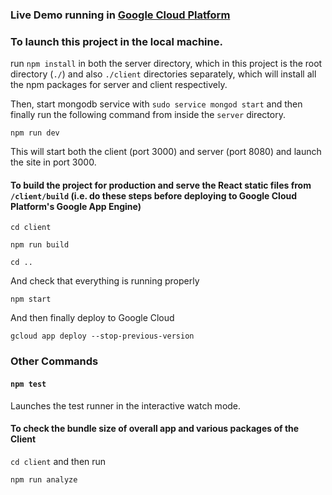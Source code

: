 ### Live Demo running in [Google Cloud Platform](https://mernstack-app-290207.el.r.appspot.com/)

### To launch this project in the local machine.

run `npm install` in both the server directory, which in this project is the root directory (`./`) and also `./client` directories separately, which will install all the npm packages for server and client respectively.

Then, start mongodb service with `sudo service mongod start` and then finally run the following command from inside the `server` directory.

`npm run dev`

This will start both the client (port 3000) and server (port 8080) and launch the site in port 3000.

#### To build the project for production and serve the React static files from `/client/build` (i.e. do these steps before deploying to Google Cloud Platform's Google App Engine)

```
cd client

npm run build

cd ..

```

And check that everything is running properly

```
npm start

```

And then finally deploy to Google Cloud

```
gcloud app deploy --stop-previous-version

```

### Other Commands

#### `npm test`

Launches the test runner in the interactive watch mode.<br>

#### To check the bundle size of overall app and various packages of the Client

``cd client`` and then run

``npm run analyze``
